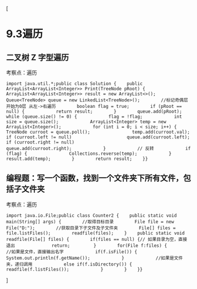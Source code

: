[

#  9.3遍历

##  二叉树 Z 字型遍历

考察点：遍历

    
    
    import java.util.*;public class Solution {    public ArrayList<ArrayList<Integer>> Print(TreeNode pRoot) {        ArrayList<ArrayList<Integer>> result = new ArrayList<>();        Queue<TreeNode> queue = new LinkedList<TreeNode>();        //标记奇偶层 开始为0层 从左->右遍历        boolean flag = true;        if (pRoot == null) {            return result;        }        queue.add(pRoot);        while (queue.size() != 0) {            flag = !flag;            int size = queue.size();            ArrayList<Integer> temp = new ArrayList<Integer>();            for (int i = 0; i < size; i++) {                TreeNode curroot = queue.poll();                temp.add(curroot.val);                if (curroot.left != null)                     queue.add(curroot.left);                if (curroot.right != null)                    queue.add(curroot.right);            }            // 反转            if (flag) {                Collections.reverse(temp);            }            result.add(temp);        }        return result;    }}

##  编程题：写一个函数，找到一个文件夹下所有文件，包括子文件夹

考察点：遍历

    
    
    import java.io.File;public class Counter2 {    public static void main(String[] args) {        //取得目标目录        File file = new File("D:");        //获取目录下子文件及子文件夹        File[] files = file.listFiles();        readfile(files);    }    public static void readfile(File[] files) {        if(files == null) {// 如果目录为空，直接退出              return;         }        for(File f:files) {            //如果是文件，直接输出名字            if(f.isFile()) {                System.out.println(f.getName());            }            //如果是文件夹，递归调用            else if(f.isDirectory()) {                readfile(f.listFiles());            }        }    }}

]

